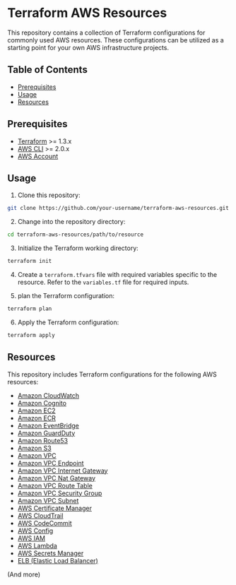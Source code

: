 # Terraform AWS Resources

This repository contains a collection of Terraform configurations for commonly used AWS resources. These configurations can be utilized as a starting point for your own AWS infrastructure projects.

## Table of Contents ##

- [Prerequisites](#prerequisites)
- [Usage](#usage)
- [Resources](#resources)

## Prerequisites ##

- [Terraform](https://www.terraform.io/downloads.html) >= 1.3.x
- [AWS CLI](https://aws.amazon.com/cli/) >= 2.0.x
- [AWS Account](https://aws.amazon.com/)

## Usage ##

1. Clone this repository:

```bash
git clone https://github.com/your-username/terraform-aws-resources.git
```

2. Change into the repository directory:

```bash
cd terraform-aws-resources/path/to/resource
```

3. Initialize the Terraform working directory:

```bash
terraform init
```

4. Create a `terraform.tfvars` file with required variables specific to the resource. Refer to the `variables.tf` file for required inputs.

5. plan the Terraform configuration:

```bash
terraform plan
```

6. Apply the Terraform configuration:

```bash
terraform apply
```

## Resources ##

This repository includes Terraform configurations for the following AWS resources:

- [Amazon CloudWatch](./terraform/cloudwatch)
- [Amazon Cognito](./terraform/cognito)
- [Amazon EC2](./terraform/ec2)
- [Amazon ECR](./terraform/ecr)
- [Amazon EventBridge](./terraform/eventbridge)
- [Amazon GuardDuty](./terraform/guardduty)
- [Amazon Route53](./terraform/route53)
- [Amazon S3](./terraform/s3)
- [Amazon VPC](./terraform/vpc)
- [Amazon VPC Endpoint](./terraform/endpoint)
- [Amazon VPC Internet Gateway](./terraform/internet_gateway)
- [Amazon VPC Nat Gateway](./terraform/nat_gateway)
- [Amazon VPC Route Table](./terraform/route_table)
- [Amazon VPC Security Group](./terraform/security_group)
- [Amazon VPC Subnet](./terraform/subnet)
- [AWS Certificate Manager](./terraform/acm)
- [AWS CloudTrail](./terraform/cloudtrail)
- [AWS CodeCommit](./terraform/codecommit)
- [AWS Config](./terraform/config)
- [AWS IAM](./terraform/iam)
- [AWS Lambda](./terraform/lambda)
- [AWS Secrets Manager](./terraform/secretsmanager)
- [ELB (Elastic Load Balancer)](./terraform/elb)

(And more)
